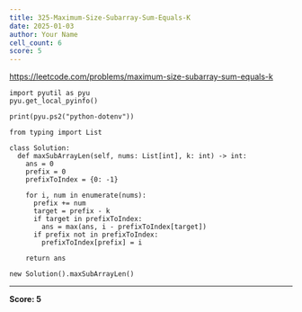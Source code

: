 ```yaml
---
title: 325-Maximum-Size-Subarray-Sum-Equals-K
date: 2025-01-03
author: Your Name
cell_count: 6
score: 5
---
```


https://leetcode.com/problems/maximum-size-subarray-sum-equals-k


```
import pyutil as pyu
pyu.get_local_pyinfo()
```


```
print(pyu.ps2("python-dotenv"))
```


```
from typing import List
```


```
class Solution:
  def maxSubArrayLen(self, nums: List[int], k: int) -> int:
    ans = 0
    prefix = 0
    prefixToIndex = {0: -1}

    for i, num in enumerate(nums):
      prefix += num
      target = prefix - k
      if target in prefixToIndex:
        ans = max(ans, i - prefixToIndex[target])
      if prefix not in prefixToIndex:
        prefixToIndex[prefix] = i

    return ans
```


```
new Solution().maxSubArrayLen()
```


---
**Score: 5**